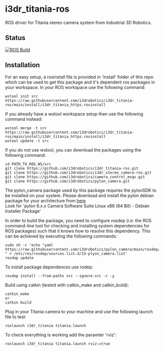 # i3dr_titania-ros
ROS driver for Titania stereo camera system from Industrial 3D Robotics.  

## Status
[![ROS Build](https://github.com/i3drobotics/i3dr_titania-ros/actions/workflows/ros-build.yml/badge.svg)](https://github.com/i3drobotics/i3dr_titania-ros/actions/workflows/ros-build.yml)

## Installation

For an easy setup, a rosinstall file is provided in 'install' folder of this repo which can be used to get this package and it's dependent ros packages in your workspace. 
In your ROS workspace use the following command:
```
wstool init src https://raw.githubusercontent.com/i3drobotics/i3dr_titania-ros/main/install/i3dr_titania_https.rosinstall
```
If you already have a wstool workspace setup then use the following command instead:
```
wstool merge -t src https://raw.githubusercontent.com/i3drobotics/i3dr_titania-ros/main/install/i3dr_titania_https.rosinstall
wstool update -t src
```

If you do not use wstool, you can download the packages using the following command:
```
cd PATH_TO_ROS_WS/src
git clone https://github.com/i3drobotics/i3dr_titania-ros.git
git clone https://github.com/i3drobotics/i3dr_stereo_camera-ros.git
git clone https://github.com/i3drobotics/camera_control_msgs.git
git clone https://github.com/i3drobotics/pylon_camera.git
```

The pylon_camera package used by this package requires the pylonSDK to be installed on your system. Please download and install the pylon debian package for your architecture from [here](https://www.baslerweb.com/en/sales-support/downloads/software-downloads/#type=pylonsoftware;language=all;version=all;os=all)  
Look for 'pylon 6.x.x Camera Software Suite Linux x86 (64 Bit) - Debian Installer Package'

In order to build the package, you need to configure rosdep (i.e. the ROS command-line tool for checking and installing system dependencies for ROS packages) such that
it knows how to resolve this dependency. This can be achieved by executing the following commands:

```
sudo sh -c 'echo "yaml https://raw.githubusercontent.com/i3drobotics/pylon_camera/main/rosdep/pylon_sdk.yaml " > /etc/ros/rosdep/sources.list.d/15-plyon_camera.list'
rosdep update
```

To install package dependences use rodep:
```
rosdep install --from-paths src --ignore-src -r -y
```

Build using catkin (tested with catkin_make and catkin_build):
```
catkin_make
or
catkin build
```

Plug in your Titania camera to your machine and use the following launch file to test:
```
roslaunch i3dr_titania titania.launch
```

To check everything is working add the paramter 'rviz':
```
roslaunch i3dr_titania titania.launch rviz:=true
```